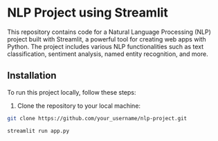 # NLP Project using Streamlit

This repository contains code for a Natural Language Processing (NLP) project built with Streamlit, a powerful tool for creating web apps with Python. The project includes various NLP functionalities such as text classification, sentiment analysis, named entity recognition, and more.

## Installation

To run this project locally, follow these steps:

1. Clone the repository to your local machine:

```bash
git clone https://github.com/your_username/nlp-project.git

streamlit run app.py
